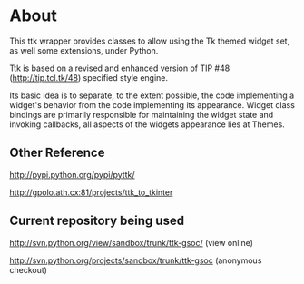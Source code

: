 # About #

This ttk wrapper provides classes to allow using the Tk themed widget set, as well some extensions, under Python.

Ttk is based on a revised and enhanced version of TIP #48 (http://tip.tcl.tk/48) specified style engine.

Its basic idea is to separate, to the extent possible, the code implementing a widget's behavior from the code implementing its appearance. Widget class bindings are primarily responsible for maintaining the widget state and invoking callbacks, all aspects of the widgets appearance lies at Themes.

## Other Reference ##

http://pypi.python.org/pypi/pyttk/

http://gpolo.ath.cx:81/projects/ttk_to_tkinter

## Current repository being used ##

http://svn.python.org/view/sandbox/trunk/ttk-gsoc/ (view online)

http://svn.python.org/projects/sandbox/trunk/ttk-gsoc (anonymous checkout)